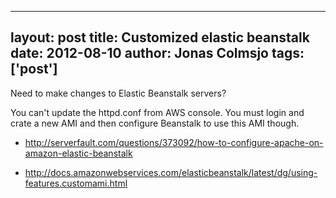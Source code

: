 
---
layout: post
title: Customized elastic beanstalk
date: 2012-08-10
author: Jonas Colmsjo
tags: ['post']
---

Need to make changes to Elastic Beanstalk servers?





You can't update the httpd.conf from AWS console. You must login and crate a new AMI and then configure Beanstalk to use this AMI though.

* http://serverfault.com/questions/373092/how-to-configure-apache-on-amazon-elastic-beanstalk

* http://docs.amazonwebservices.com/elasticbeanstalk/latest/dg/using-features.customami.html

